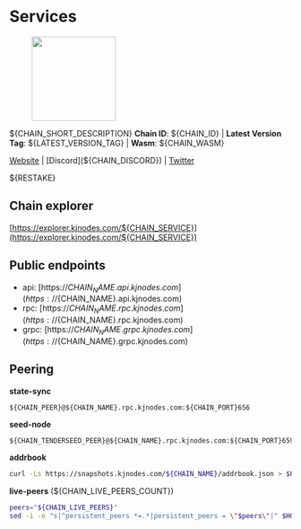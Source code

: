 # Services

<figure><img src="https://raw.githubusercontent.com/kj89/testnet_manuals/main/pingpub/logos/${PROJECT_NAME}.png" width="150" alt=""><figcaption></figcaption></figure>

${CHAIN_SHORT_DESCRIPTION}
**Chain ID**: ${CHAIN_ID} | **Latest Version Tag**: ${LATEST_VERSION_TAG} | **Wasm**: ${CHAIN_WASM}

[Website](${CHAIN_WEBSITE}) | [Discord](${CHAIN_DISCORD}) | [Twitter](${CHAIN_TWITTER})

${RESTAKE}
## Chain explorer
[https://explorer.kjnodes.com/${CHAIN_SERVICE}](https://explorer.kjnodes.com/${CHAIN_SERVICE})

## Public endpoints

* api: [https://${CHAIN_NAME}.api.kjnodes.com](https://${CHAIN_NAME}.api.kjnodes.com)
* rpc: [https://${CHAIN_NAME}.rpc.kjnodes.com](https://${CHAIN_NAME}.rpc.kjnodes.com)
* grpc: [https://${CHAIN_NAME}.grpc.kjnodes.com](https://${CHAIN_NAME}.grpc.kjnodes.com)

## Peering

**state-sync**

```text
${CHAIN_PEER}@${CHAIN_NAME}.rpc.kjnodes.com:${CHAIN_PORT}656
```

**seed-node**

```text
${CHAIN_TENDERSEED_PEER}@${CHAIN_NAME}.rpc.kjnodes.com:${CHAIN_PORT}659
```

**addrbook**
```bash
curl -Ls https://snapshots.kjnodes.com/${CHAIN_NAME}/addrbook.json > $HOME/${CHAIN_DIR}/config/addrbook.json
```

**live-peers** (${CHAIN_LIVE_PEERS_COUNT})
```bash
peers="${CHAIN_LIVE_PEERS}"
sed -i -e "s|^persistent_peers *=.*|persistent_peers = \"$peers\"|" $HOME/${CHAIN_DIR}/config/config.toml
```

